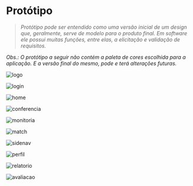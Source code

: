 # Protótipo

> *Protótipo pode ser entendido como uma versão inicial de um design que, geralmente, serve de modelo para o produto final. Em software ele possui muitas funções, entre elas, a elicitação e validação de requisitos.*

*Obs.: O protótipo a seguir não contém a paleta de cores escolhida para a aplicação. E a versão final do mesmo, pode e terá alterações futuras.*

![logo](prototipo/logo.png)

![login](prototipo/login.png)

![home](prototipo/home.png)

![conferencia](prototipo/conferencia.png)

![monitoria](prototipo/monitoria.png)

![match](prototipo/match.png)

![sidenav](prototipo/sidenav.png)

![perfil](prototipo/perfil.png)

![relatorio](prototipo/relatorio.png)

![avaliacao](prototipo/avaliacao.png)
